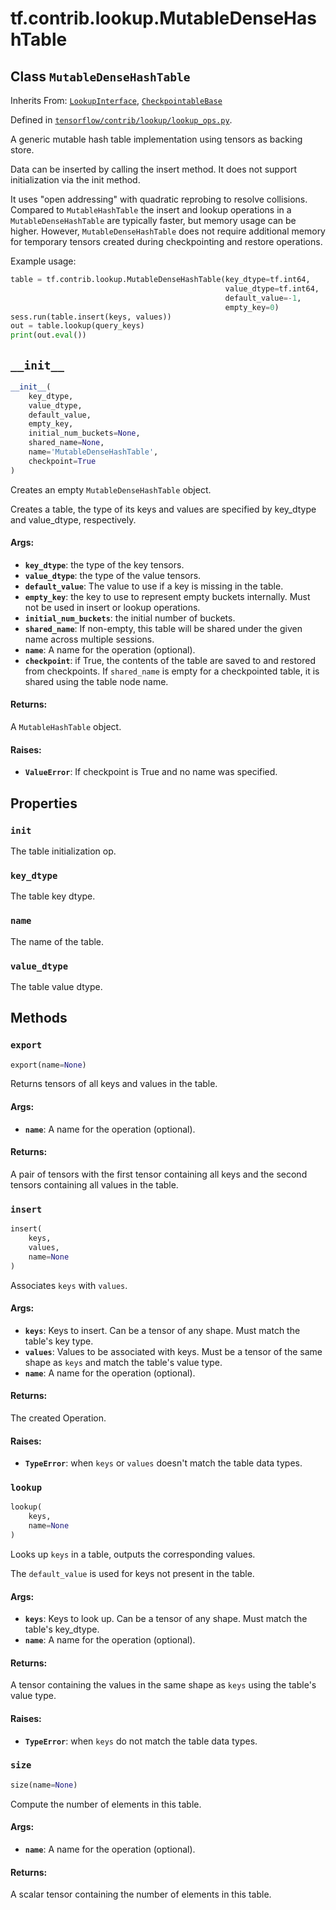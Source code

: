 <div itemscope itemtype="http://developers.google.com/ReferenceObject">
<meta itemprop="name" content="tf.contrib.lookup.MutableDenseHashTable" />
<meta itemprop="path" content="Stable" />
<meta itemprop="property" content="init"/>
<meta itemprop="property" content="key_dtype"/>
<meta itemprop="property" content="name"/>
<meta itemprop="property" content="value_dtype"/>
<meta itemprop="property" content="__init__"/>
<meta itemprop="property" content="export"/>
<meta itemprop="property" content="insert"/>
<meta itemprop="property" content="lookup"/>
<meta itemprop="property" content="size"/>
</div>

# tf.contrib.lookup.MutableDenseHashTable

## Class `MutableDenseHashTable`

Inherits From: [`LookupInterface`](../../../tf/contrib/lookup/LookupInterface.md), [`CheckpointableBase`](../../../tf/contrib/checkpoint/CheckpointableBase.md)



Defined in [`tensorflow/contrib/lookup/lookup_ops.py`](/code/stable/tensorflow/contrib/lookup/lookup_ops.py).

A generic mutable hash table implementation using tensors as backing store.

Data can be inserted by calling the insert method. It does not support
initialization via the init method.

It uses "open addressing" with quadratic reprobing to resolve collisions.
Compared to `MutableHashTable` the insert and lookup operations in a
`MutableDenseHashTable` are typically faster, but memory usage can be higher.
However, `MutableDenseHashTable` does not require additional memory for
temporary tensors created during checkpointing and restore operations.

Example usage:

```python
table = tf.contrib.lookup.MutableDenseHashTable(key_dtype=tf.int64,
                                                value_dtype=tf.int64,
                                                default_value=-1,
                                                empty_key=0)
sess.run(table.insert(keys, values))
out = table.lookup(query_keys)
print(out.eval())
```

<h2 id="__init__"><code>__init__</code></h2>

``` python
__init__(
    key_dtype,
    value_dtype,
    default_value,
    empty_key,
    initial_num_buckets=None,
    shared_name=None,
    name='MutableDenseHashTable',
    checkpoint=True
)
```

Creates an empty `MutableDenseHashTable` object.

Creates a table, the type of its keys and values are specified by key_dtype
and value_dtype, respectively.

#### Args:

* <b>`key_dtype`</b>: the type of the key tensors.
* <b>`value_dtype`</b>: the type of the value tensors.
* <b>`default_value`</b>: The value to use if a key is missing in the table.
* <b>`empty_key`</b>: the key to use to represent empty buckets internally. Must not
    be used in insert or lookup operations.
* <b>`initial_num_buckets`</b>: the initial number of buckets.
* <b>`shared_name`</b>: If non-empty, this table will be shared under
    the given name across multiple sessions.
* <b>`name`</b>: A name for the operation (optional).
* <b>`checkpoint`</b>: if True, the contents of the table are saved to and restored
    from checkpoints. If `shared_name` is empty for a checkpointed table, it
    is shared using the table node name.


#### Returns:

A `MutableHashTable` object.


#### Raises:

* <b>`ValueError`</b>: If checkpoint is True and no name was specified.



## Properties

<h3 id="init"><code>init</code></h3>

The table initialization op.

<h3 id="key_dtype"><code>key_dtype</code></h3>

The table key dtype.

<h3 id="name"><code>name</code></h3>

The name of the table.

<h3 id="value_dtype"><code>value_dtype</code></h3>

The table value dtype.



## Methods

<h3 id="export"><code>export</code></h3>

``` python
export(name=None)
```

Returns tensors of all keys and values in the table.

#### Args:

* <b>`name`</b>: A name for the operation (optional).


#### Returns:

A pair of tensors with the first tensor containing all keys and the
  second tensors containing all values in the table.

<h3 id="insert"><code>insert</code></h3>

``` python
insert(
    keys,
    values,
    name=None
)
```

Associates `keys` with `values`.

#### Args:

* <b>`keys`</b>: Keys to insert. Can be a tensor of any shape. Must match the
    table's key type.
* <b>`values`</b>: Values to be associated with keys. Must be a tensor of the same
    shape as `keys` and match the table's value type.
* <b>`name`</b>: A name for the operation (optional).


#### Returns:

The created Operation.


#### Raises:

* <b>`TypeError`</b>: when `keys` or `values` doesn't match the table data
    types.

<h3 id="lookup"><code>lookup</code></h3>

``` python
lookup(
    keys,
    name=None
)
```

Looks up `keys` in a table, outputs the corresponding values.

The `default_value` is used for keys not present in the table.

#### Args:

* <b>`keys`</b>: Keys to look up. Can be a tensor of any shape. Must match the
    table's key_dtype.
* <b>`name`</b>: A name for the operation (optional).


#### Returns:

A tensor containing the values in the same shape as `keys` using the
  table's value type.


#### Raises:

* <b>`TypeError`</b>: when `keys` do not match the table data types.

<h3 id="size"><code>size</code></h3>

``` python
size(name=None)
```

Compute the number of elements in this table.

#### Args:

* <b>`name`</b>: A name for the operation (optional).


#### Returns:

A scalar tensor containing the number of elements in this table.



